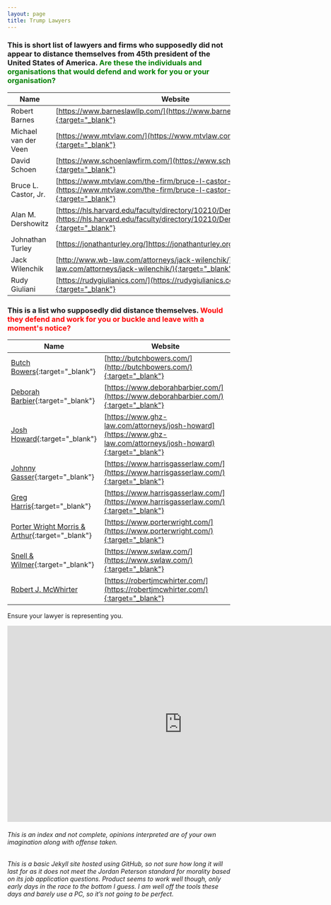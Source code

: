 ```yaml
---
layout: page
title: Trump Lawyers
---
```

### This is short list of lawyers and firms who supposedly did not appear to distance themselves from 45th president of the United States of America. <span style="color:green">Are these the individuals and organisations that would defend and work for you or your organisation?</span>

Name | Website
------------ | -------------
Robert Barnes | [https://www.barneslawllp.com/](https://www.barneslawllp.com/){:target="_blank"}
Michael van der Veen | [https://www.mtvlaw.com/](https://www.mtvlaw.com/){:target="_blank"}
David Schoen | [https://www.schoenlawfirm.com/](https://www.schoenlawfirm.com/){:target="_blank"}
Bruce L. Castor, Jr. | [https://www.mtvlaw.com/the-firm/bruce-l-castor-jr/](https://www.mtvlaw.com/the-firm/bruce-l-castor-jr/){:target="_blank"}
Alan M. Dershowitz | [https://hls.harvard.edu/faculty/directory/10210/Dershowitz](https://hls.harvard.edu/faculty/directory/10210/Dershowitz){:target="_blank"}
Johnathan Turley | [https://jonathanturley.org/]https://jonathanturley.org/{:target="_blank"}
Jack Wilenchik | [http://www.wb-law.com/attorneys/jack-wilenchik/](http://www.wb-law.com/attorneys/jack-wilenchik/){:target="_blank"}
Rudy Giuliani | [https://rudygiulianics.com/](https://rudygiulianics.com/){:target="_blank"}


### This is a list who supposedly did distance themselves. <span style="color:red">Would they defend and work for you or buckle and leave with a moment's notice?</span>

Name | Website
------------ | -------------
[Butch Bowers](https://web.archive.org/web/20210201015916/https://www.yahoo.com/lifestyle/trumps-lawyers-impeachment-trial-dumped-151500079.html){:target="_blank"} | [http://butchbowers.com/](http://butchbowers.com/){:target="_blank"}
[Deborah Barbier](https://web.archive.org/web/20210201015916/https://www.yahoo.com/lifestyle/trumps-lawyers-impeachment-trial-dumped-151500079.html){:target="_blank"} | [https://www.deborahbarbier.com/](https://www.deborahbarbier.com/){:target="_blank"}
[Josh Howard](https://web.archive.org/web/20210201015916/https://www.yahoo.com/lifestyle/trumps-lawyers-impeachment-trial-dumped-151500079.html){:target="_blank"} | [https://www.ghz-law.com/attorneys/josh-howard](https://www.ghz-law.com/attorneys/josh-howard){:target="_blank"}
[Johnny Gasser](https://web.archive.org/web/20210201015916/https://www.yahoo.com/lifestyle/trumps-lawyers-impeachment-trial-dumped-151500079.html){:target="_blank"} | [https://www.harrisgasserlaw.com/](https://www.harrisgasserlaw.com/){:target="_blank"}
[Greg Harris](https://web.archive.org/web/20210201015916/https://www.yahoo.com/lifestyle/trumps-lawyers-impeachment-trial-dumped-151500079.html){:target="_blank"} | [https://www.harrisgasserlaw.com/](https://www.harrisgasserlaw.com/){:target="_blank"}
[Porter Wright Morris & Arthur](https://web.archive.org/web/20210212195527/https://www.politico.com/news/2020/11/13/law-firm-drops-trump-campaign-436418){:target="_blank"} | [https://www.porterwright.com/](https://www.porterwright.com/){:target="_blank"}
[Snell & Wilmer](https://web.archive.org/web/20210212195527/https://www.politico.com/news/2020/11/13/law-firm-drops-trump-campaign-436418){:target="_blank"} | [https://www.swlaw.com/](https://www.swlaw.com/){:target="_blank"}
[Robert J. McWhirter](https://web.archive.org/web/20210203160950/https://www.12news.com/article/news/politics/bar-complaint-filed-against-trump-attorneys-in-arizona/75-857a2dd9-9e96-47b1-83f5-f9782bd875fb) | [https://robertjmcwhirter.com/](https://robertjmcwhirter.com/){:target="_blank"}


Ensure your lawyer is representing you.
<iframe frameborder="0" scrolling="no" marginheight="0" marginwidth="0"width="788.54" height="443" type="text/html" src="https://www.youtube.com/embed/4TG2a6ja2x8?autoplay=0&fs=1&iv_load_policy=3&showinfo=1&rel=0&cc_load_policy=0&start=51&end=210&origin=https://youtubeembedcode.com"></iframe>

###### This is an index and not complete, opinions interpreted are of your own imagination along with offense taken.
###### This is a basic Jekyll site hosted using GitHub, so not sure how long it will last for as it does not meet the Jordan Peterson standard for morality based on its job application questions. Product seems to work well though, only early days in the race to the bottom I guess. I am well off the tools these days and barely use a PC, so it’s not going to be perfect.
